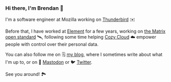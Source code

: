 ### Hi there, I'm Brendan 👋

I'm a software engineer at Mozilla working on [Thunderbird](https://www.thunderbird.net) ✉️

Before that, I have worked at [Element](https://element.io/) for a few years, working on [the Matrix open standard](https://matrix.org/) 🛰️, following some time helping [Cozy Cloud](https://cozy.io) ☁️ empower people with control over their personal data.

You can also follow me on 🗒️ [my blog](https://brendan.abolivier.bzh/), where I sometimes write about what I'm up to, or on 🐘 [Mastodon](https://mastodon.social/@babolivier) or 🐦️ [Twitter](https://twitter.com/BrenAbolivier).

See you around! 🏞️